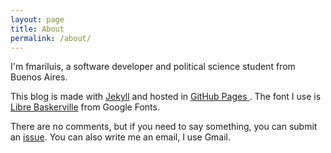 ```yaml
---
layout: page
title: About
permalink: /about/
---
```


I'm fmariluis, a software developer and political science student from Buenos Aires.

This blog is made with [Jekyll](https://jekyllrb.com/) and hosted in [ GitHub Pages ](https://pages.github.com/). The font I use is [Libre Baskerville](https://fonts.google.com/specimen/Libre+Baskerville) from Google Fonts.

There are no comments, but if you need to say something, you can submit an [issue](https://github.com/fmariluis/fmariluis.github.io/issues). You can also write me an email, I use Gmail.
